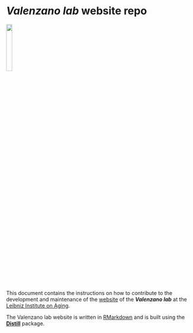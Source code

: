 # _Valenzano lab_ website repo
<img src="https://user-images.githubusercontent.com/4720805/141675891-e0f6e034-6e6d-429c-815b-0b77c716b89d.png" width="18%"></img>  

This document contains the instructions on how to contribute to the development and maintenance of the [website](https://valenzano-lab.github.io/labsite/) of the **_Valenzano lab_** at the [Leibniz Institute on Aging](https://www.leibniz-fli.de/).  

The Valenzano lab website is written in [RMarkdown](https://rmarkdown.rstudio.com/) and is built using the [__Distill__](https://rstudio.github.io/distill/website.html) package. 
